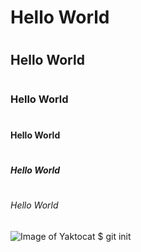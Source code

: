 # <H1>Hello World</H1>
# <H2>Hello World</H2>
# <H3>Hello World</H3>
# <H4>Hello World</H4>
# <H5>Hello World</H5>
# <H6>Hello World</H6>
![Image of Yaktocat](https://octodex.github.com/images/yaktocat.png)
$ git init

